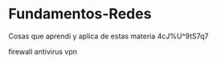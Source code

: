# Fundamentos-Redes
Cosas que aprendi y aplica de estas materia
4cJ%U^9tS7q7

firewall
antivirus
vpn


